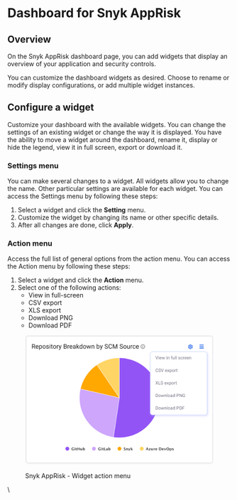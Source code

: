 # Dashboard for Snyk AppRisk

## Overview

On the Snyk AppRisk dashboard page, you can add widgets that display an overview of your application and security controls.

You can customize the dashboard widgets as desired. Choose to rename or modify display configurations, or add multiple widget instances.

## Configure a widget

Customize your dashboard with the available widgets. You can change the settings of an existing widget or change the way it is displayed. You have the ability to move a widget around the dashboard, rename it, display or hide the legend, view it in full screen, export or download it.

### Settings menu

You can make several changes to a widget. All widgets allow you to change the name. Other particular settings are available for each widget. You can access the Settings menu by following these steps:

1. Select a widget and click the **Setting** menu.
2. &#x20;Customize the widget by changing its name or other specific details.&#x20;
3. After all changes are done, click **Apply**.

### Action menu

Access the full list of general options from the action menu. You can access the Action menu by following these steps:

1. Select a widget and click the **Action** menu.
2. Select one of the following actions:
   * View in full-screen
   * CSV export
   * XLS export
   * Download PNG
   * Download PDF

<figure><img src="../../.gitbook/assets/dashboard.png" alt="Snyk AppRisk - Widget action menu"><figcaption><p>Snyk AppRisk - Widget action menu</p></figcaption></figure>



\
